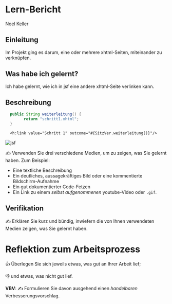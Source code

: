 # Lern-Bericht
Noel Keller

## Einleitung

Im Projekt ging es darum, eine oder mehrere xhtml-Seiten, miteinander zu verknüpfen.

## Was habe ich gelernt?

Ich habe gelernt, wie ich in jsf eine andere xhtml-Seite verlinken kann.

## Beschreibung

```Java
  public String weiterleitung() {
        return "schritt1.xhtml";
  }
```

```xhtml
  <h:link value="Schritt 1" outcome="#{SitzVer.weiterleitung()}"/>
```
![jsf](https://user-images.githubusercontent.com/74292626/187196112-a2fcbd66-e770-48fb-bf94-9ffa670ad3b4.gif)

✍️ Verwenden Sie drei verschiedene Medien, um zu zeigen, was Sie gelernt haben. Zum Beispiel:

* Eine textliche Beschreibung
* Ein deutliches, aussagekräftiges Bild oder eine kommentierte Bildschirm-Aufnahme
* Ein gut dokumentierter Code-Fetzen
* Ein Link zu einem *selbst aufgenommenen* youtube-Video oder `.gif`.

## Verifikation

✍️ Erklären Sie kurz und bündig, inwiefern die von Ihnen verwendeten Medien zeigen, was Sie gelernt haben.

# Reflektion zum Arbeitsprozess

👍 Überlegen Sie sich jeweils etwas, was gut an Ihrer Arbeit lief; 

👎 und etwas, was nicht gut lief.

**VBV**: ✍️ Formulieren Sie davon ausgehend einen *handelbaren* Verbesserungsvorschlag.
